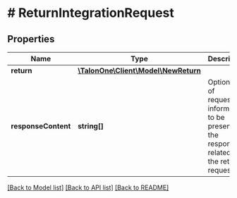 # # ReturnIntegrationRequest

## Properties

Name | Type | Description | Notes
------------ | ------------- | ------------- | -------------
**return** | [**\TalonOne\Client\Model\NewReturn**](NewReturn.md) |  | 
**responseContent** | **string[]** | Optional list of requested information to be present on the response related to the return request. | [optional] 

[[Back to Model list]](../../README.md#documentation-for-models) [[Back to API list]](../../README.md#documentation-for-api-endpoints) [[Back to README]](../../README.md)


